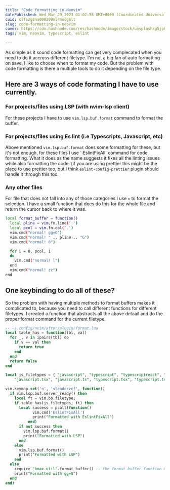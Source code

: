 ```yaml
---
title: "Code formatting in Neovim"
datePublished: Wed Mar 29 2023 01:02:58 GMT+0000 (Coordinated Universal Time)
cuid: clfszg8na000209ml4moog6lt
slug: code-formatting-in-neovim
cover: https://cdn.hashnode.com/res/hashnode/image/stock/unsplash/g5jpH62pwes/upload/d1663f5fa9c125e7d20e3285e72b5950.jpeg
tags: vim, neovim, typescript, eslint

---
```


As simple as it sound code formatting can get very complecated when you need to do it accross different filetype. I'm not a big fan of auto formatting on save, I like to choose when to format my code. But the problem with code formatting is there a multiple tools to do it depending on the file type.

## Here are 3 ways of code formating I have to use currently.

### For projects/files using LSP (with nvim-lsp client)

For these projects I have to use `vim.lsp.buf.format` command to format the buffer.

### For projects/files using Es lint (i.e Typescripts, Javascript, etc)

Above mentioned `vim.lsp.buf.format` does some formatting for these, but it's not enough, for these files I use \`:EslintFixAll\` command for code formatting. What it does as the name suggests it fixes all the linting issues while also formatting the code. (if you are using prettier this might be the place to use prettier too, but I think `eslint-config-prettier` plugin should handle it through this too.

### Any other files

For file that does not fall into any of those categories I use `=` to format the selection. I have a small function that does do this for the whole file and return the cursor back to where it was.

```bash
local format_buffer = function()
  local pline = vim.fn.line('.')
  local pcol = vim.fn.col('.')
  vim.cmd("normal! gg=G")
  vim.cmd("normal! " .. pline .. "G")
  vim.cmd("normal! 0")

  for i = 0, pcol, 1
  do
    vim.cmd("normal! l")
  end
  vim.cmd("normal! zz")
end
```

## One keybinding to do all of these?

So the problem with having multiple methods to format buffers makes it complicated to, because you need to call different functions for different filetypes. I created a function that abstracts all the above detaail and do the proper format command for the current filetype.

```sql
-- ~/.config/nvim/after/plugin/format.lua
local table_has = function(tbl, val)
  for _, v in ipairs(tbl) do
    if v == val then
      return true
    end
  end
  return false
end

local js_filetypes = { "javascript", "typescript", "typescriptreact", "javascriptreact", "javascript.jsx",
    "javascript.tsx", "javascript.ts", "typescript.tsx", "typescript.ts" }

vim.keymap.set('n', '<leader>cf', function()
  if vim.lsp.buf.server_ready() then
    local ft = vim.bo.filetype;
    if table_has(js_filetypes, ft) then
      local success = pcall(function()
            vim.cmd('EslintFixAll')
            print("Formatted with EslintFixAll")
          end)
      if not success then
        vim.lsp.buf.format()
        print("Formatted with LSP")
      end
    else
      vim.lsp.buf.format()
      print("Formatted with LSP")
    end
  else
    require "bmax.util".format_buffer() -- the format buffer function mentioned on the previous code example
    print("Formatted with gg=G")
  end
end)
```